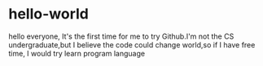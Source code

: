 # hello-world
hello everyone, It's the first time for me to try Github.I'm not the CS undergraduate,but I believe the code could change world,so if I have free time, I would try learn program language
